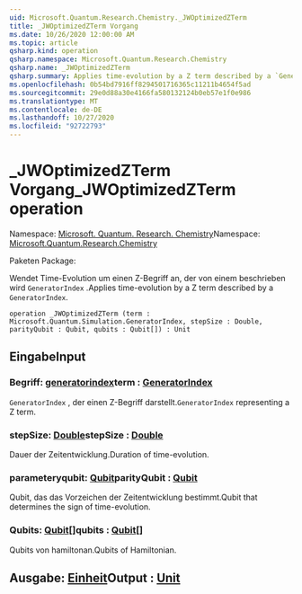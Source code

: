```yaml
---
uid: Microsoft.Quantum.Research.Chemistry._JWOptimizedZTerm
title: _JWOptimizedZTerm Vorgang
ms.date: 10/26/2020 12:00:00 AM
ms.topic: article
qsharp.kind: operation
qsharp.namespace: Microsoft.Quantum.Research.Chemistry
qsharp.name: _JWOptimizedZTerm
qsharp.summary: Applies time-evolution by a Z term described by a `GeneratorIndex`.
ms.openlocfilehash: 0b54bd7916ff8294501716365c11211b4654f5ad
ms.sourcegitcommit: 29e0d88a30e4166fa580132124b0eb57e1f0e986
ms.translationtype: MT
ms.contentlocale: de-DE
ms.lasthandoff: 10/27/2020
ms.locfileid: "92722793"
---
```

# <a name="_jwoptimizedzterm-operation"></a><span data-ttu-id="a74f9-102">_JWOptimizedZTerm Vorgang</span><span class="sxs-lookup"><span data-stu-id="a74f9-102">_JWOptimizedZTerm operation</span></span>

<span data-ttu-id="a74f9-103">Namespace: [Microsoft. Quantum. Research. Chemistry](xref:Microsoft.Quantum.Research.Chemistry)</span><span class="sxs-lookup"><span data-stu-id="a74f9-103">Namespace: [Microsoft.Quantum.Research.Chemistry](xref:Microsoft.Quantum.Research.Chemistry)</span></span>

<span data-ttu-id="a74f9-104">Paketen [](https://nuget.org/packages/)</span><span class="sxs-lookup"><span data-stu-id="a74f9-104">Package: [](https://nuget.org/packages/)</span></span>


<span data-ttu-id="a74f9-105">Wendet Time-Evolution um einen Z-Begriff an, der von einem beschrieben wird `GeneratorIndex` .</span><span class="sxs-lookup"><span data-stu-id="a74f9-105">Applies time-evolution by a Z term described by a `GeneratorIndex`.</span></span>

```qsharp
operation _JWOptimizedZTerm (term : Microsoft.Quantum.Simulation.GeneratorIndex, stepSize : Double, parityQubit : Qubit, qubits : Qubit[]) : Unit
```


## <a name="input"></a><span data-ttu-id="a74f9-106">Eingabe</span><span class="sxs-lookup"><span data-stu-id="a74f9-106">Input</span></span>

### <a name="term--generatorindex"></a><span data-ttu-id="a74f9-107">Begriff: [generatorindex](xref:Microsoft.Quantum.Simulation.GeneratorIndex)</span><span class="sxs-lookup"><span data-stu-id="a74f9-107">term : [GeneratorIndex](xref:Microsoft.Quantum.Simulation.GeneratorIndex)</span></span>

<span data-ttu-id="a74f9-108">`GeneratorIndex` , der einen Z-Begriff darstellt.</span><span class="sxs-lookup"><span data-stu-id="a74f9-108">`GeneratorIndex` representing a Z term.</span></span>


### <a name="stepsize--double"></a><span data-ttu-id="a74f9-109">stepSize: [Double](xref:microsoft.quantum.lang-ref.double)</span><span class="sxs-lookup"><span data-stu-id="a74f9-109">stepSize : [Double](xref:microsoft.quantum.lang-ref.double)</span></span>

<span data-ttu-id="a74f9-110">Dauer der Zeitentwicklung.</span><span class="sxs-lookup"><span data-stu-id="a74f9-110">Duration of time-evolution.</span></span>


### <a name="parityqubit--qubit"></a><span data-ttu-id="a74f9-111">parameteryqubit: [Qubit](xref:microsoft.quantum.lang-ref.qubit)</span><span class="sxs-lookup"><span data-stu-id="a74f9-111">parityQubit : [Qubit](xref:microsoft.quantum.lang-ref.qubit)</span></span>

<span data-ttu-id="a74f9-112">Qubit, das das Vorzeichen der Zeitentwicklung bestimmt.</span><span class="sxs-lookup"><span data-stu-id="a74f9-112">Qubit that determines the sign of time-evolution.</span></span>


### <a name="qubits--qubit"></a><span data-ttu-id="a74f9-113">Qubits: [Qubit](xref:microsoft.quantum.lang-ref.qubit)[]</span><span class="sxs-lookup"><span data-stu-id="a74f9-113">qubits : [Qubit](xref:microsoft.quantum.lang-ref.qubit)[]</span></span>

<span data-ttu-id="a74f9-114">Qubits von hamiltonan.</span><span class="sxs-lookup"><span data-stu-id="a74f9-114">Qubits of Hamiltonian.</span></span>



## <a name="output--unit"></a><span data-ttu-id="a74f9-115">Ausgabe: [Einheit](xref:microsoft.quantum.lang-ref.unit)</span><span class="sxs-lookup"><span data-stu-id="a74f9-115">Output : [Unit](xref:microsoft.quantum.lang-ref.unit)</span></span>

